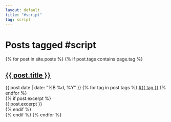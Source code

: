 ```yaml
---
layout: default
title: "#script"
tag: script
---
```


<h1>Posts tagged #script</h1>

<div class="posts-by-tag">
{% for post in site.posts %}
  {% if post.tags contains page.tag %}
  <article class="post-preview">
    <h2><a href="{{ post.url }}">{{ post.title }}</a></h2>
    <div class="post-meta">
      <span class="date">{{ post.date | date: "%B %d, %Y" }}</span>
      <span class="tags">
        {% for tag in post.tags %}
        <a href="/tags/{{ tag | slugify }}" class="tag">#{{ tag }}</a>
        {% endfor %}
      </span>
    </div>
    {% if post.excerpt %}
    <div class="excerpt">
      {{ post.excerpt }}
    </div>
    {% endif %}
  </article>
  {% endif %}
{% endfor %}
</div> 